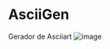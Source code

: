 # AsciiGen
Gerador de Asciiart
![image](https://user-images.githubusercontent.com/32919528/116594290-6c769a80-a8f8-11eb-9e51-e28bd97820b6.png)
                                                                                                                              

